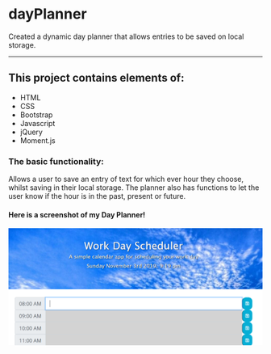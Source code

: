 # dayPlanner
Created a dynamic day planner that allows entries to be saved on local storage.
<hr>

## This project contains elements of:
* HTML
* CSS
* Bootstrap
* Javascript
* jQuery
* Moment.js

### The basic functionality:
Allows a user to save an entry of text for which ever hour they choose, whilst saving in their local storage.
The planner also has functions to let the user know if the hour is in the past, present or future.

#### Here is a screenshot of my Day Planner!
![Day Planner](./image/Capture.PNG)



